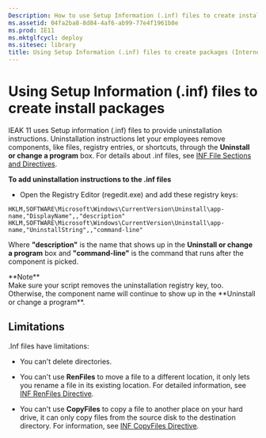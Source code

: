 ```yaml
---
Description: How to use Setup Information (.inf) files to create installation packages.
ms.assetid: 04fa2ba8-8d84-4af6-ab99-77e4f1961b0e
ms.prod: IE11
ms.mktglfcycl: deploy
ms.sitesec: library
title: Using Setup Information (.inf) files to create packages (Internet Explorer 11 for IT Pros)
---
```


# Using Setup Information (.inf) files to create install packages
IEAK 11 uses Setup information (.inf) files to provide uninstallation instructions. Uninstallation instructions let your employees remove components, like files, registry entries, or shortcuts, through the **Uninstall or change a program** box. For details about .inf files, see [INF File Sections and Directives](http://go.microsoft.com/fwlink/p/?LinkId=327959).

**To add uninstallation instructions to the .inf files**

-   Open the Registry Editor (regedit.exe) and add these registry keys:
```
HKLM,SOFTWARE\Microsoft\Windows\CurrentVersion\Uninstall\app-name,"DisplayName",,"description"
HKLM,SOFTWARE\Microsoft\Windows\CurrentVersion\Uninstall\app-name,"UninstallString",,"command-line"
```
Where **"description"** is the name that shows up in the **Uninstall or change a program** box and **"command-line"** is the command that runs after the component is picked.
<p>**Note**<br>
Make sure your script removes the uninstallation registry key, too. Otherwise, the component name will continue to show up in the **Uninstall or change a program**.

## Limitations
.Inf files have limitations:

-   You can't delete directories.

-   You can't use **RenFiles** to move a file to a different location, it only lets you rename a file in its existing location. For detailed information, see [INF RenFiles Directive](http://go.microsoft.com/fwlink/p/?LinkId=298508).

-   You can't use **CopyFiles** to copy a file to another place on your hard drive, it can only copy files from the source disk to the destination directory. For information, see [INF CopyFiles Directive](http://go.microsoft.com/fwlink/p/?LinkId=298510).

 

 



